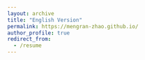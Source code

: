 ```yaml
---
layout: archive
title: "English Version"
permalink: https://mengran-zhao.github.io/
author_profile: true
redirect_from:
  - /resume
---
```


<a href="https://mengran-zhao-dark.github.io/"></a>

